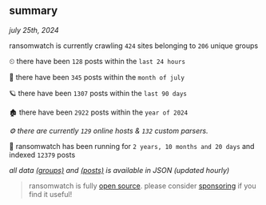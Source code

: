 
## summary
_july 25th, 2024_

ransomwatch is currently crawling `424` sites belonging to `206` unique groups

⏲ there have been `128` posts within the `last 24 hours`

🦈 there have been `345` posts within the `month of july`

🪐 there have been `1307` posts within the `last 90 days`

🏚 there have been `2922` posts within the `year of 2024`

_⚙️ there are currently `129` online hosts & `132` custom parsers._

🦕 ransomwatch has been running for `2 years, 10 months and 20 days` and indexed `12379` posts

_all data  [(groups)](http://ransomwhat.telemetry.ltd/groups) and [(posts)](http://ransomwhat.telemetry.ltd/posts) is available in JSON (updated hourly)_

> ransomwatch is fully [open source](https://github.com/joshhighet/ransomwatch#ransomwatch--). please consider [sponsoring](https://github.com/sponsors/joshhighet) if you find it useful!
